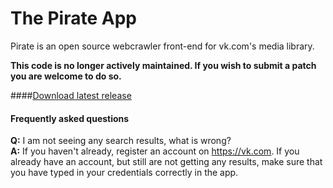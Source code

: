 # The Pirate App
Pirate is an open source webcrawler front-end for vk.com's media library.

**This code is no longer actively maintained. If you wish to submit a patch you are welcome to do so.**

####[Download latest release](https://github.com/jonkoops/pirate/releases/latest)

#### Frequently asked questions
**Q:** I am not seeing any search results, what is wrong?<br>
**A:** If you haven't already, register an account on https://vk.com. If you already have an account, but still are not getting any results, make sure that you have typed in your credentials correctly in the app.
